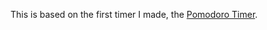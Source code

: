 This is based on the first timer I made, the [Pomodoro Timer](https://github.com/PetitGens/PomodoroTimer).

